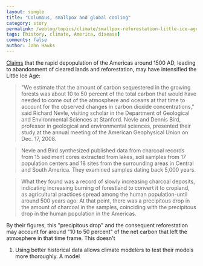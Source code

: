 ```yaml
---
layout: single 
title: "Columbus, smallpox and global cooling" 
category: story
permalink: /weblog/topics/climate/smallpox-reforestation-little-ice-age-2008.html
tags: [history, climate, America, disease] 
comments: false 
author: John Hawks 
---
```


<a href="http://www.physorg.com/news148817103.html">Claims</a> that the rapid depopulation of the Americas around 1500 AD, leading to abandonment of cleared lands and reforestation, may have intensified the Little Ice Age:

<blockquote>"We estimate that the amount of carbon sequestered in the growing forests was about 10 to 50 percent of the total carbon that would have needed to come out of the atmosphere and oceans at that time to account for the observed changes in carbon dioxide concentrations," said Richard Nevle, visiting scholar in the Department of Geological and Environmental Sciences at Stanford. Nevle and Dennis Bird, professor in geological and environmental sciences, presented their study at the annual meeting of the American Geophysical Union on Dec. 17, 2008.</blockquote>

<blockquote>Nevle and Bird synthesized published data from charcoal records from 15 sediment cores extracted from lakes, soil samples from 17 population centers and 18 sites from the surrounding areas in Central and South America. They examined samples dating back 5,000 years.</blockquote>

<blockquote>What they found was a record of slowly increasing charcoal deposits, indicating increasing burning of forestland to convert it to cropland, as agricultural practices spread among the human population-until around 500 years ago: At that point, there was a precipitous drop in the amount of charcoal in the samples, coinciding with the precipitous drop in the human population in the Americas.</blockquote>

By their figures, this "precipitous drop" and the consequent reforestation may account for around "10 to 50 percent" of the net carbon that left the atmosphere in that time frame. This doesn't 

1. Using better historical data allows climate modelers to test their models more thoroughly. A model 

